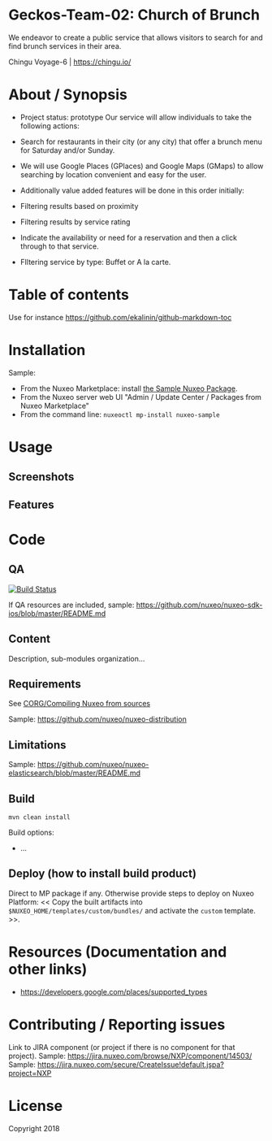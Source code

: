 # Geckos-Team-02: Church of Brunch
We endeavor to create a public service that allows visitors to search for and find brunch services in their area.

Chingu Voyage-6 | https://chingu.io/

# About / Synopsis

* Project status: prototype
Our service will allow individuals to take the following actions:

* Search for restaurants in their city (or any city) that offer a brunch menu for Saturday and/or Sunday.
* We will use Google Places (GPlaces) and Google Maps (GMaps) to allow searching by location convenient and easy for the user.
* Additionally value added features will be done in this order initially:
* Filtering results based on proximity
* Filtering results by service rating
* Indicate the availability or need for a reservation and then a click through to that service.
* FIltering service by type: Buffet or A la carte.

# Table of contents

Use for instance https://github.com/ekalinin/github-markdown-toc

# Installation

Sample:
- From the Nuxeo Marketplace: install [the Sample Nuxeo Package](https://connect.nuxeo.com/nuxeo/site/marketplace/package/nuxeo-sample).
- From the Nuxeo server web UI "Admin / Update Center / Packages from Nuxeo Marketplace"
- From the command line: `nuxeoctl mp-install nuxeo-sample`

# Usage
## Screenshots
## Features

# Code
## QA

[![Build Status](https://qa.nuxeo.org/jenkins/buildStatus/icon?job=addons_nuxeo-sample-project-master)](https://qa.nuxeo.org/jenkins/job/addons_nuxeo-sample-project-master/)

If QA resources are included, sample: https://github.com/nuxeo/nuxeo-sdk-ios/blob/master/README.md

## Content

Description, sub-modules organization...

## Requirements

See [CORG/Compiling Nuxeo from sources](http://doc.nuxeo.com/x/xION)

Sample: https://github.com/nuxeo/nuxeo-distribution

## Limitations

Sample: https://github.com/nuxeo/nuxeo-elasticsearch/blob/master/README.md

## Build

    mvn clean install

Build options:
- ...

## Deploy (how to install build product)

Direct to MP package if any. Otherwise provide steps to deploy on Nuxeo Platform: << Copy the built artifacts into `$NUXEO_HOME/templates/custom/bundles/` and activate the `custom` template. >>.

# Resources (Documentation and other links)
- https://developers.google.com/places/supported_types

# Contributing / Reporting issues

Link to JIRA component (or project if there is no component for that project).
Sample: https://jira.nuxeo.com/browse/NXP/component/14503/
Sample: https://jira.nuxeo.com/secure/CreateIssue!default.jspa?project=NXP

# License
Copyright 2018